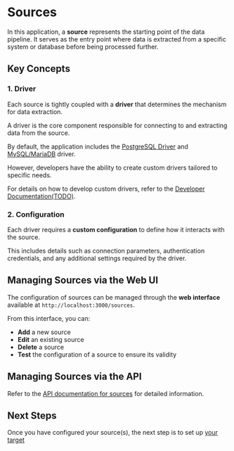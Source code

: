 # Sources

In this application, a **source** represents the starting point of the data pipeline. It serves as the entry point where
data is extracted from a specific system or database before being processed further.

## Key Concepts

### 1. Driver

Each source is tightly coupled with a **driver** that determines the mechanism for data extraction.

A driver is the core component responsible for connecting to and extracting data from the source.

By default, the application includes the [PostgreSQL Driver](./drivers/postgresql_flash) and [MySQL/MariaDB](./drivers/mysql) driver.

However, developers have the ability to create custom drivers tailored to specific needs.

For details on how to develop custom drivers, refer to the [Developer Documentation(TODO)](#).

### 2. Configuration

Each driver requires a **custom configuration** to define how it interacts with the source.

This includes details such as connection parameters, authentication credentials, and any additional settings required by
the driver.

## Managing Sources via the Web UI

The configuration of sources can be managed through the **web interface** available at
`http://localhost:3000/sources`.

From this interface, you can:

- **Add** a new source
- **Edit** an existing source
- **Delete** a source
- **Test** the configuration of a source to ensure its validity
## Managing Sources via the API

Refer to the [API documentation for sources](./modules/api/sources.md) for detailed information.

## Next Steps

Once you have configured your source(s), the next step is to set up [your target](./targets)
